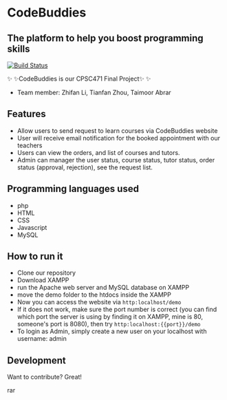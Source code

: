 # CodeBuddies
## The platform to help you boost programming skills


[![Build Status](https://travis-ci.org/joemccann/dillinger.svg?branch=master)](https://travis-ci.org/joemccann/dillinger)

✨ ✨CodeBuddies is our CPSC471 Final Project✨ ✨

- Team member: Zhifan Li, Tianfan Zhou, Taimoor Abrar


## Features

- Allow users to send request to learn courses via CodeBuddies website
- User will receive email notification for the booked appointment with our teachers
- Users can view the orders, and list of courses and tutors.
- Admin can manager the user status, course status, tutor status, order status (approval, rejection), see the request list.




## Programming languages used


- php
- HTML 
- CSS 
- Javascript
- MySQL



## How to run it

* Clone our repository
* Download XAMPP
* run the Apache web server and MySQL database on XAMPP
* move the demo folder to the htdocs inside the XAMPP
* Now you can access the website via ``http:localhost/demo``
* If it does not work, make sure the port number is correct (you can find which port the server is using by finding it on XAMPP, mine is 80, someone's port is 8080), then try ``http:localhost:{{port}}/demo``
* To login as Admin, simply create a new user on your localhost with username: admin



## Development

Want to contribute? Great!

rar
